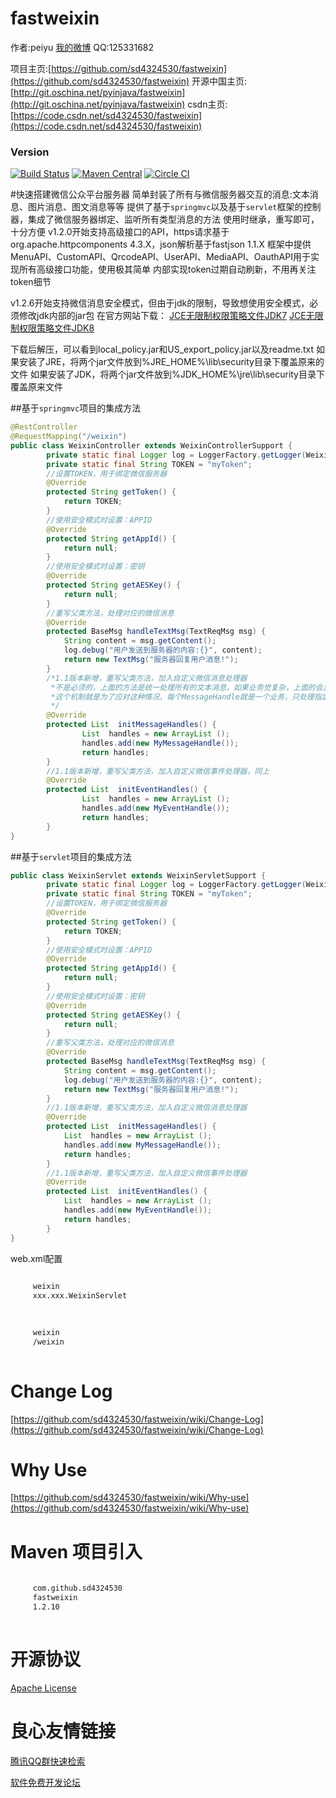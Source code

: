 fastweixin
==========
作者:peiyu 
[我的微博](http://weibo.com/1728407960) 
QQ:125331682 

项目主页:[https://github.com/sd4324530/fastweixin](https://github.com/sd4324530/fastweixin) 
开源中国主页:[http://git.oschina.net/pyinjava/fastweixin](http://git.oschina.net/pyinjava/fastweixin) 
csdn主页:[https://code.csdn.net/sd4324530/fastweixin](https://code.csdn.net/sd4324530/fastweixin) 

### Version
[![Build Status](https://api.travis-ci.org/sd4324530/fastweixin.png?branch=master)](https://travis-ci.org/sd4324530/fastweixin)
[![Maven Central](https://maven-badges.herokuapp.com/maven-central/com.github.sd4324530/fastweixin/badge.svg)](https://maven-badges.herokuapp.com/maven-central/com.github.sd4324530/fastweixin)
[![Circle CI](https://circleci.com/gh/sd4324530/fastweixin/tree/master.svg?style=svg)](https://circleci.com/gh/sd4324530/fastweixin/tree/master)

#快速搭建微信公众平台服务器 
简单封装了所有与微信服务器交互的消息:文本消息、图片消息、图文消息等等 
提供了基于`springmvc`以及基于`servlet`框架的控制器，集成了微信服务器绑定、监听所有类型消息的方法 
使用时继承，重写即可，十分方便 
v1.2.0开始支持高级接口的API，https请求基于org.apache.httpcomponents 4.3.X，json解析基于fastjson 1.1.X 
框架中提供MenuAPI、CustomAPI、QrcodeAPI、UserAPI、MediaAPI、OauthAPI用于实现所有高级接口功能，使用极其简单 
内部实现token过期自动刷新，不用再关注token细节 

v1.2.6开始支持微信消息安全模式，但由于jdk的限制，导致想使用安全模式，必须修改jdk内部的jar包 
在官方网站下载： 
[JCE无限制权限策略文件JDK7](http://www.oracle.com/technetwork/java/javase/downloads/jce-7-download-432124.html) 
[JCE无限制权限策略文件JDK8](http://www.oracle.com/technetwork/java/javase/downloads/jce8-download-2133166.html) 

下载后解压，可以看到local_policy.jar和US_export_policy.jar以及readme.txt 
如果安装了JRE，将两个jar文件放到%JRE_HOME%\lib\security目录下覆盖原来的文件 
如果安装了JDK，将两个jar文件放到%JDK_HOME%\jre\lib\security目录下覆盖原来文件 


##基于`springmvc`项目的集成方法
```Java
@RestController
@RequestMapping("/weixin")
public class WeixinController extends WeixinControllerSupport {
        private static final Logger log = LoggerFactory.getLogger(WeixinController.class);
        private static final String TOKEN = "myToken";
        //设置TOKEN，用于绑定微信服务器
        @Override
        protected String getToken() {
            return TOKEN;
        }
        //使用安全模式时设置：APPID
        @Override
        protected String getAppId() {
            return null;
        }
        //使用安全模式时设置：密钥
        @Override
        protected String getAESKey() {
            return null;
        }
        //重写父类方法，处理对应的微信消息
        @Override
        protected BaseMsg handleTextMsg(TextReqMsg msg) {
            String content = msg.getContent();
            log.debug("用户发送到服务器的内容:{}", content);
            return new TextMsg("服务器回复用户消息!");
        }
        /*1.1版本新增，重写父类方法，加入自定义微信消息处理器
         *不是必须的，上面的方法是统一处理所有的文本消息，如果业务觉复杂，上面的会显得比较乱
         *这个机制就是为了应对这种情况，每个MessageHandle就是一个业务，只处理指定的那部分消息
         */
        @Override
        protected List  initMessageHandles() {
                List  handles = new ArrayList ();
                handles.add(new MyMessageHandle());
                return handles;
        }
        //1.1版本新增，重写父类方法，加入自定义微信事件处理器，同上
        @Override
        protected List  initEventHandles() {
                List  handles = new ArrayList ();
                handles.add(new MyEventHandle());
                return handles;
        }
}
```

##基于`servlet`项目的集成方法
```Java
public class WeixinServlet extends WeixinServletSupport {
        private static final Logger log = LoggerFactory.getLogger(WeixinController.class);
        private static final String TOKEN = "myToken";
        //设置TOKEN，用于绑定微信服务器
        @Override
        protected String getToken() {
            return TOKEN;
        }
        //使用安全模式时设置：APPID
        @Override
        protected String getAppId() {
            return null;
        }
        //使用安全模式时设置：密钥
        @Override
        protected String getAESKey() {
            return null;
        }
        //重写父类方法，处理对应的微信消息
        @Override
        protected BaseMsg handleTextMsg(TextReqMsg msg) {
            String content = msg.getContent();
            log.debug("用户发送到服务器的内容:{}", content);
            return new TextMsg("服务器回复用户消息!");
        }
        //1.1版本新增，重写父类方法，加入自定义微信消息处理器
        @Override
        protected List  initMessageHandles() {
            List  handles = new ArrayList ();
            handles.add(new MyMessageHandle());
            return handles;
        }
        //1.1版本新增，重写父类方法，加入自定义微信事件处理器
        @Override
        protected List  initEventHandles() {
            List  handles = new ArrayList ();
            handles.add(new MyEventHandle());
            return handles;
        }
}
```
 
web.xml配置

```xml
 
     weixin 
	 xxx.xxx.WeixinServlet 
 

 
     weixin 
     /weixin 
 
```


Change Log
=========
[https://github.com/sd4324530/fastweixin/wiki/Change-Log](https://github.com/sd4324530/fastweixin/wiki/Change-Log)

Why Use
=========
[https://github.com/sd4324530/fastweixin/wiki/Why-use](https://github.com/sd4324530/fastweixin/wiki/Why-use)

Maven 项目引入
==========
```xml
 
     com.github.sd4324530 
     fastweixin 
     1.2.10 
 
```

开源协议
==========
[Apache License](http://www.apache.org/licenses/LICENSE-2.0)


 # 良心友情链接

[腾讯QQ群快速检索](http://u.720life.cn/s/8cf73f7c)

[软件免费开发论坛](http://u.720life.cn/s/bbb01dc0)